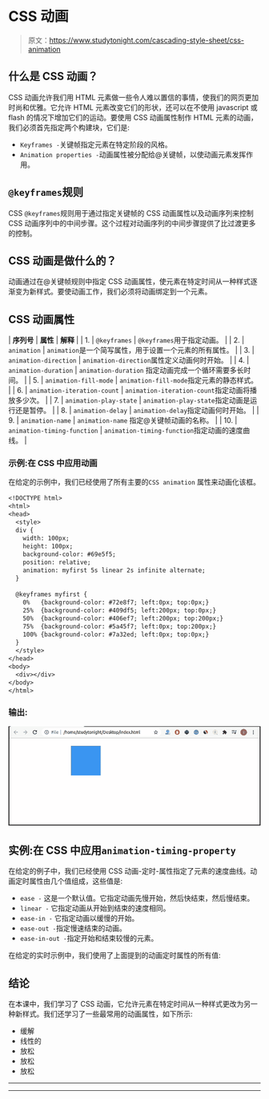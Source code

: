 # CSS 动画

> 原文：<https://www.studytonight.com/cascading-style-sheet/css-animation>

## 什么是 CSS 动画？

CSS 动画允许我们用 HTML 元素做一些令人难以置信的事情，使我们的网页更加时尚和优雅。它允许 HTML 元素改变它们的形状，还可以在不使用 javascript 或 flash 的情况下增加它们的运动。要使用 CSS 动画属性制作 HTML 元素的动画，我们必须首先指定两个构建块，它们是:

*   `Keyframes -`关键帧指定元素在特定阶段的风格。
*   `Animation properties -`动画属性被分配给@关键帧，以使动画元素发挥作用。

## `@keyframes`规则

CSS `@keyframes`规则用于通过指定关键帧的 CSS 动画属性以及动画序列来控制 CSS 动画序列中的中间步骤。这个过程对动画序列的中间步骤提供了比过渡更多的控制。

## CSS 动画是做什么的？

动画通过在@关键帧规则中指定 CSS 动画属性，使元素在特定时间从一种样式逐渐变为新样式。要使动画工作，我们必须将动画绑定到一个元素。

## CSS 动画属性

| **序列号** | **属性** | **解释** |
| 1. | `@keyframes` | `@keyframes`用于指定动画。 |
| 2. | `animation` | `animation`是一个简写属性，用于设置一个元素的所有属性。 |
| 3. | `animation-direction` | `animation-direction`属性定义动画何时开始。 |
| 4. | `animation-duration` | `animation-duration` 指定动画完成一个循环需要多长时间。 |
| 5. | `animation-fill-mode` | `animation-fill-mode`指定元素的静态样式。 |
| 6. | `animation-iteration-count` | `animation-iteration-count`指定动画将播放多少次。 |
| 7. | `animation-play-state` | `animation-play-state`指定动画是运行还是暂停。 |
| 8. | `animation-delay` | `animation-delay`指定动画何时开始。 |
| 9. | `animation-name` | `animation-name` 指定@关键帧动画的名称。 |
| 10. | `animation-timing-function` | `animation-timing-function`指定动画的速度曲线。 |

### 示例:在 CSS 中应用动画

在给定的示例中，我们已经使用了所有主要的`CSS animation` 属性来动画化该框。

```
<!DOCTYPE html>
<html>
<head>
  <style> 
  div {
    width: 100px;
    height: 100px;
    background-color: #69e5f5;
    position: relative;
    animation: myfirst 5s linear 2s infinite alternate;
  }

  @keyframes myfirst {
    0%   {background-color: #72e8f7; left:0px; top:0px;}
    25%  {background-color: #409df5; left:200px; top:0px;}
    50%  {background-color: #406ef7; left:200px; top:200px;}
    75%  {background-color: #5a45f7; left:0px; top:200px;}
    100% {background-color: #7a32ed; left:0px; top:0px;}
  }
  </style>
</head>
<body>
  <div></div>
</body>
</html> 
```

### 输出:

![](img/ce1abdb457056b4254f598f36ff61435.png)

## 实例:在 CSS 中应用`animation-timing-property`

在给定的例子中，我们已经使用 CSS 动画-定时-属性指定了元素的速度曲线。动画定时属性由几个值组成，这些值是:

*   `ease -` 这是一个默认值。它指定动画先慢开始，然后快结束，然后慢结束。
*   `linear -` 它指定动画从开始到结束的速度相同。
*   `ease-in -` 它指定动画以缓慢的开始。
*   `ease-out -`指定慢速结束的动画。
*   `ease-in-out -`指定开始和结束较慢的元素。

在给定的实时示例中，我们使用了上面提到的动画定时属性的所有值:

## 结论

在本课中，我们学习了 CSS 动画，它允许元素在特定时间从一种样式更改为另一种新样式。我们还学习了一些最常用的动画属性，如下所示:

*   缓解
*   线性的
*   放松
*   放松
*   放松

* * *

* * *